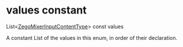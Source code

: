 


# values constant







List&lt;[ZegoMixerInputContentType](../../zego_uikit_prebuilt_live_audio_room/ZegoMixerInputContentType.md)> const values
  




<p>A constant List of the values in this enum, in order of their declaration.</p>











